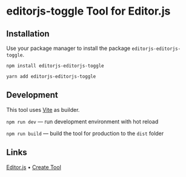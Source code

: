 # editorjs-toggle Tool for Editor.js

## Installation

Use your package manager to install the package `editorjs-editorjs-toggle`.

```
npm install editorjs-editorjs-toggle

yarn add editorjs-editorjs-toggle
```

## Development

This tool uses [Vite](https://vitejs.dev/) as builder.

`npm run dev` — run development environment with hot reload

`npm run build` — build the tool for production to the `dist` folder

## Links

[Editor.js](https://editorjs.io) • [Create Tool](https://github.com/editor-js/create-tool)